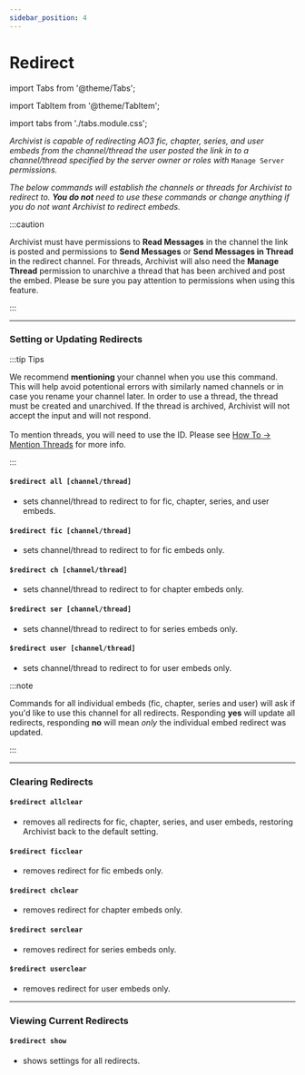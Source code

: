 ```yaml
---
sidebar_position: 4
---
```


# Redirect

import Tabs from '@theme/Tabs';

import TabItem from '@theme/TabItem';

import tabs from './tabs.module.css';

*Archivist is capable of redirecting AO3 fic, chapter, series, and user embeds from the channel/thread the user posted the link in to a channel/thread specified by the server owner or roles with* `Manage Server` *permissions.* 

*The below commands will establish the channels or threads for Archivist to redirect to. **You do not** need to use these commands or change anything if you do not want Archivist to redirect embeds.*

:::caution

Archivist must have permissions to **Read Messages** in the channel the link is posted and permissions to **Send Messages** or **Send Messages in Thread** in the redirect channel. For threads, Archivist will also need the **Manage Thread** permission to unarchive a thread that has been archived and post the embed. Please be sure you pay attention to permissions when using this feature.

:::

---

### Setting or Updating Redirects ###

:::tip Tips

<Tabs>
  <TabItem value="channels" label="Channels" attributes={{className: tabs.tablabel}}>We recommend <strong>mentioning</strong> your channel when you use this command. This will help avoid potentional errors with similarly named channels or in case you rename your channel later.</TabItem>
  <TabItem value="threads" label="Threads" attributes={{className: tabs.tablabel}}>In order to use a thread, the thread must be created and unarchived. If the thread is archived, Archivist will not accept the input and will not respond.<br /><br />To mention threads, you will need to use the ID. Please see <a href="/docs/How%20To/threads">How To &#8594; Mention Threads</a> for more info.</TabItem>
</Tabs>

:::

#### `$redirect all [channel/thread]` ####
- sets channel/thread to redirect to for fic, chapter, series, and user embeds.

#### `$redirect fic [channel/thread]` ####
- sets channel/thread to redirect to for fic embeds only.

#### `$redirect ch [channel/thread]` ####
- sets channel/thread to redirect to for chapter embeds only.

#### `$redirect ser [channel/thread]` ####
- sets channel/thread to redirect to for series embeds only.

#### `$redirect user [channel/thread]` ####
- sets channel/thread to redirect to for user embeds only.

:::note

Commands for all individual embeds (fic, chapter, series and user) will ask if you'd like to use this channel for all redirects. Responding **yes** will update all redirects, responding **no** will mean *only* the individual embed redirect was updated.

:::

---

### Clearing Redirects ###
#### `$redirect allclear` ####
- removes all redirects for fic, chapter, series, and user embeds, restoring Archivist back to the default setting.

#### `$redirect ficclear` ####
- removes redirect for fic embeds only.

#### `$redirect chclear` ####
- removes redirect for chapter embeds only.

#### `$redirect serclear` ####
- removes redirect for series embeds only.

#### `$redirect userclear` ####
- removes redirect for user embeds only.

---

### Viewing Current Redirects ###
#### `$redirect show` ####
- shows settings for all redirects.